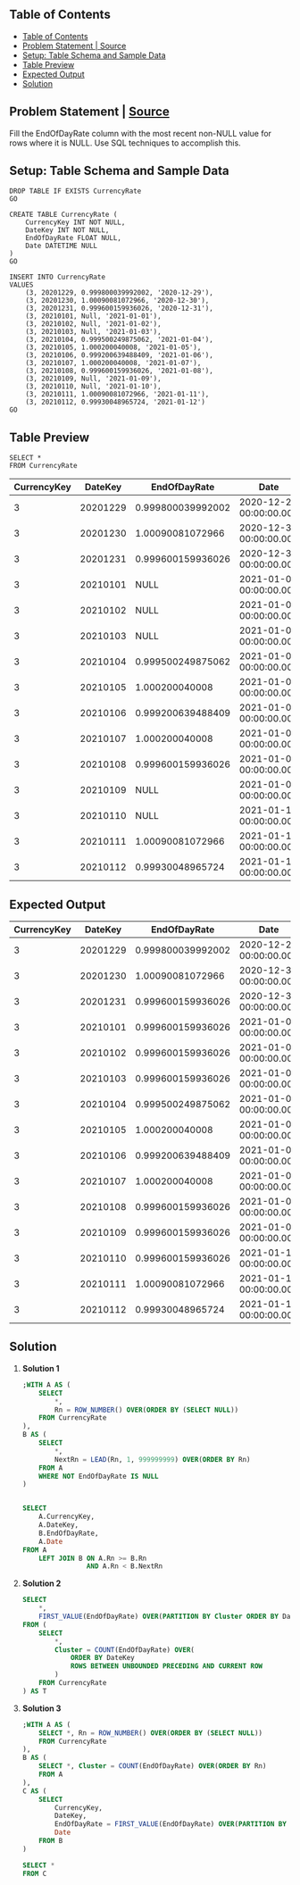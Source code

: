 ## Table of Contents
- [Table of Contents](#table-of-contents)
- [Problem Statement | Source](#problem-statement--source)
- [Setup: Table Schema and Sample Data](#setup-table-schema-and-sample-data)
- [Table Preview](#table-preview)
- [Expected Output](#expected-output)
- [Solution](#solution)


## Problem Statement | [Source](https://www.youtube.com/watch?v=4MH8iRnhPO0&ab_channel=LearnatKnowstar "Knowstar")

Fill the EndOfDayRate column with the most recent non-NULL value for rows where it is NULL. Use SQL techniques to accomplish this.

## Setup: Table Schema and Sample Data

```
DROP TABLE IF EXISTS CurrencyRate
GO

CREATE TABLE CurrencyRate (
	CurrencyKey INT NOT NULL,
	DateKey INT NOT NULL,
	EndOfDayRate FLOAT NULL,
	Date DATETIME NULL
)
GO

INSERT INTO CurrencyRate
VALUES 
	(3, 20201229, 0.999800039992002, '2020-12-29'),
	(3, 20201230, 1.00090081072966, '2020-12-30'),
	(3, 20201231, 0.999600159936026, '2020-12-31'),
	(3, 20210101, Null, '2021-01-01'),
	(3, 20210102, Null, '2021-01-02'),
	(3, 20210103, Null, '2021-01-03'),
	(3, 20210104, 0.999500249875062, '2021-01-04'),
	(3, 20210105, 1.000200040008, '2021-01-05'),
	(3, 20210106, 0.999200639488409, '2021-01-06'),
	(3, 20210107, 1.000200040008, '2021-01-07'),
	(3, 20210108, 0.999600159936026, '2021-01-08'),
	(3, 20210109, Null, '2021-01-09'),
	(3, 20210110, Null, '2021-01-10'),
	(3, 20210111, 1.00090081072966, '2021-01-11'),
	(3, 20210112, 0.99930048965724, '2021-01-12')
GO
```

## Table Preview

```
SELECT * 
FROM CurrencyRate
```

| CurrencyKey 	| DateKey  	| EndOfDayRate      	| Date                    	|
|-------------	|----------	|-------------------	|-------------------------	|
| 3           	| 20201229 	| 0.999800039992002 	| 2020-12-29 00:00:00.000 	|
| 3           	| 20201230 	| 1.00090081072966  	| 2020-12-30 00:00:00.000 	|
| 3           	| 20201231 	| 0.999600159936026 	| 2020-12-31 00:00:00.000 	|
| 3           	| 20210101 	| NULL              	| 2021-01-01 00:00:00.000 	|
| 3           	| 20210102 	| NULL              	| 2021-01-02 00:00:00.000 	|
| 3           	| 20210103 	| NULL              	| 2021-01-03 00:00:00.000 	|
| 3           	| 20210104 	| 0.999500249875062 	| 2021-01-04 00:00:00.000 	|
| 3           	| 20210105 	| 1.000200040008    	| 2021-01-05 00:00:00.000 	|
| 3           	| 20210106 	| 0.999200639488409 	| 2021-01-06 00:00:00.000 	|
| 3           	| 20210107 	| 1.000200040008    	| 2021-01-07 00:00:00.000 	|
| 3           	| 20210108 	| 0.999600159936026 	| 2021-01-08 00:00:00.000 	|
| 3           	| 20210109 	| NULL              	| 2021-01-09 00:00:00.000 	|
| 3           	| 20210110 	| NULL              	| 2021-01-10 00:00:00.000 	|
| 3           	| 20210111 	| 1.00090081072966  	| 2021-01-11 00:00:00.000 	|
| 3           	| 20210112 	| 0.99930048965724  	| 2021-01-12 00:00:00.000 	|


## Expected Output

| CurrencyKey 	| DateKey  	| EndOfDayRate      	| Date                    	|
|-------------	|----------	|-------------------	|-------------------------	|
| 3           	| 20201229 	| 0.999800039992002 	| 2020-12-29 00:00:00.000 	|
| 3           	| 20201230 	| 1.00090081072966  	| 2020-12-30 00:00:00.000 	|
| 3           	| 20201231 	| 0.999600159936026 	| 2020-12-31 00:00:00.000 	|
| 3           	| 20210101 	| 0.999600159936026 	| 2021-01-01 00:00:00.000 	|
| 3           	| 20210102 	| 0.999600159936026 	| 2021-01-02 00:00:00.000 	|
| 3           	| 20210103 	| 0.999600159936026 	| 2021-01-03 00:00:00.000 	|
| 3           	| 20210104 	| 0.999500249875062 	| 2021-01-04 00:00:00.000 	|
| 3           	| 20210105 	| 1.000200040008    	| 2021-01-05 00:00:00.000 	|
| 3           	| 20210106 	| 0.999200639488409 	| 2021-01-06 00:00:00.000 	|
| 3           	| 20210107 	| 1.000200040008    	| 2021-01-07 00:00:00.000 	|
| 3           	| 20210108 	| 0.999600159936026 	| 2021-01-08 00:00:00.000 	|
| 3           	| 20210109 	| 0.999600159936026 	| 2021-01-09 00:00:00.000 	|
| 3           	| 20210110 	| 0.999600159936026 	| 2021-01-10 00:00:00.000 	|
| 3           	| 20210111 	| 1.00090081072966  	| 2021-01-11 00:00:00.000 	|
| 3           	| 20210112 	| 0.99930048965724  	| 2021-01-12 00:00:00.000 	|

## Solution

1. **Solution 1**

    ```sql
    ;WITH A AS (
        SELECT 
            *, 
            Rn = ROW_NUMBER() OVER(ORDER BY (SELECT NULL)) 
        FROM CurrencyRate
    ),
    B AS (
        SELECT 
            *, 
            NextRn = LEAD(Rn, 1, 999999999) OVER(ORDER BY Rn) 
        FROM A
        WHERE NOT EndOfDayRate IS NULL
    )


    SELECT 
        A.CurrencyKey, 
        A.DateKey, 
        B.EndOfDayRate, 
        A.Date
    FROM A
        LEFT JOIN B ON A.Rn >= B.Rn
                    AND A.Rn < B.NextRn
    ```

2. **Solution 2**

    ```sql
    SELECT 
        *, 
        FIRST_VALUE(EndOfDayRate) OVER(PARTITION BY Cluster ORDER BY DateKey) 
    FROM (
        SELECT 
            *, 
            Cluster = COUNT(EndOfDayRate) OVER(
                ORDER BY DateKey 
                ROWS BETWEEN UNBOUNDED PRECEDING AND CURRENT ROW
            ) 
        FROM CurrencyRate
    ) AS T
    ```


3. **Solution 3**
    ```sql
    ;WITH A AS (
        SELECT *, Rn = ROW_NUMBER() OVER(ORDER BY (SELECT NULL)) 
        FROM CurrencyRate
    ),
    B AS (
        SELECT *, Cluster = COUNT(EndOfDayRate) OVER(ORDER BY Rn) 
        FROM A
    ),
    C AS (
        SELECT 
            CurrencyKey, 
            DateKey, 
            EndOfDayRate = FIRST_VALUE(EndOfDayRate) OVER(PARTITION BY Cluster ORDER BY Rn), 
            Date 
        FROM B
    )

    SELECT *
    FROM C
    ```